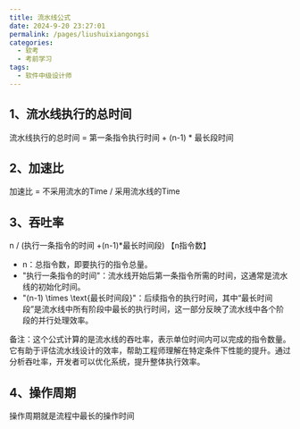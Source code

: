 ```yaml
---
title: 流水线公式
date: 2024-9-20 23:27:01
permalink: /pages/liushuixiangongsi
categories: 
  - 软考
  - 考前学习
tags: 
  - 软件中级设计师
---
```


## 1、流水线执行的总时间

流水线执行的总时间 = 第一条指令执行时间 + (n-1) * 最长段时间

## 2、加速比

加速比 = 不采用流水的Time / 采用流水线的Time

## 3、吞吐率

n / (执行一条指令的时间 +(n-1)*最长时间段)	【n指令数】

- n：总指令数，即要执行的指令总量。
- "执行一条指令的时间"：流水线开始后第一条指令所需的时间，这通常是流水线的初始化时间。
- "(n-1) \times \text{最长时间段}"：后续指令的执行时间，其中“最长时间段”是流水线中所有阶段中最长的执行时间，这一部分反映了流水线中各个阶段的并行处理效率。

备注：这个公式计算的是流水线的吞吐率，表示单位时间内可以完成的指令数量。它有助于评估流水线设计的效率，帮助工程师理解在特定条件下性能的提升。通过分析吞吐率，开发者可以优化系统，提升整体执行效率。

## 4、操作周期

操作周期就是流程中最长的操作时间